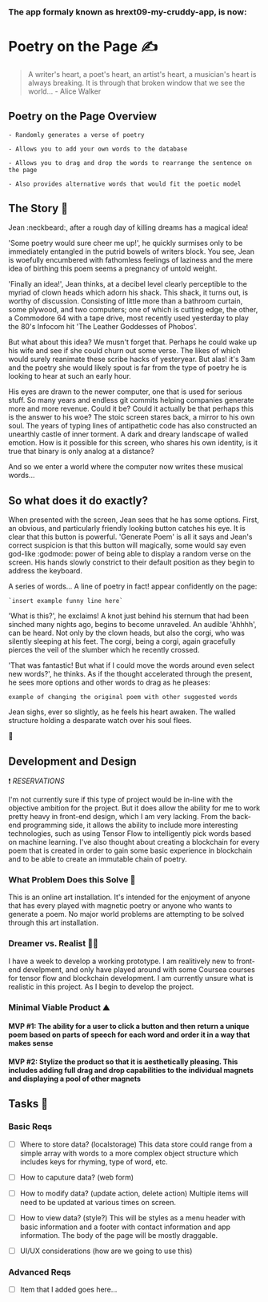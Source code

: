### The app formaly known as hrext09-my-cruddy-app, is now:

# Poetry on the Page :writing_hand:
> A writer's heart, a poet's heart, an artist's heart, a musician's heart is always breaking. It is through that broken window that we see the world... - Alice Walker

## Poetry on the Page Overview

	- Randomly generates a verse of poetry

	- Allows you to add your own words to the database

	- Allows you to drag and drop the words to rearrange the sentence on the page

	- Also provides alternative words that would fit the poetic model

## The Story :scroll:

Jean :neckbeard:, after a rough day of killing dreams has a magical idea! 

'Some poetry would sure cheer me up!', he quickly surmises only to be immediately entangled in the putrid bowels of writers block.
You see, Jean is woefully encumbered with fathomless feelings of laziness and the mere idea of birthing this poem seems a pregnancy of untold weight.

'Finally an idea!', Jean thinks, at a decibel level clearly perceptible to the myriad of clown heads which adorn his shack. This shack, it turns out, is worthy of discussion. Consisting of little more than a bathroom curtain, some plywood, and two computers; one of which is cutting edge, the other, a Commodore 64 with a tape drive, most recently used yesterday to play the 80's Infocom hit 'The Leather Goddesses of Phobos'. 

But what about this idea? We musn't forget that. Perhaps he could wake up his wife and see if she could churn out some verse. The likes of which would surely reanimate these scribe hacks of yesteryear. But alas! it's 3am and the poetry she would likely spout is far from the type of poetry he is looking to hear at such an early hour. 

His eyes are drawn to the newer computer, one that is used for serious stuff. So many years and endless git commits helping companies generate more and more revenue. Could it be? Could it actually be that perhaps this is the answer to his woe? The stoic screen stares back, a mirror to his own soul. The years of typing lines of antipathetic code has also constructed an unearthly castle of inner torment. A dark and dreary landscape of walled emotion. How is it possible for this screen, who shares his own identity, is it true that binary is only analog at a distance?

And so we enter a world where the computer now writes these musical words...

## So what does it do exactly?

When presented with the screen, Jean sees that he has some options. First, an obvious, and particularly friendly looking button catches his eye. It is clear that this button is powerful. 'Generate Poem' is all it says and Jean's correct suspicion is that this button will magically, some would say even god-like :godmode: power of being able to display a random verse on the screen. His hands slowly constrict to their default position as they begin to address the keyboard.

A series of words... A line of poetry in fact! appear confidently on the page:

	`insert example funny line here`

'What is this?', he exclaims! A knot just behind his sternum that had been sinched many nights ago, begins to become unraveled. An audible 'Ahhhh', can be heard. Not only by the clown heads, but also the corgi, who was silently sleeping at his feet. The corgi, being a corgi, again gracefully pierces the veil of the slumber which he recently crossed.

'That was fantastic! But what if I could move the words around even select new words?', he thinks. As if the thought accelerated through the present, he sees more options and other words to drag as he pleases:

   `example of changing the original poem with other suggested words`

Jean sighs, ever so slightly, as he feels his heart awaken. The walled structure holding a desparate watch over his soul flees.

:love_hotel:

## Development and Design

:heavy_exclamation_mark: *RESERVATIONS*

I'm not currently sure if this type of project would be in-line with the objective ambition for the project. But it does allow the ability for me to work pretty heavy in front-end design, which I am very lacking. From the back-end programming side, it allows the ability to include more interesting technologies, such as using Tensor Flow to intelligently pick words based on machine learning. I've also thought about creating a blockchain for every poem that is created in order to gain some basic experience in blockchain and to be able to create an immutable chain of poetry.


### What Problem Does this Solve :thinking:

This is an online art installation. It's intended for the enjoyment of anyone that has every played with magnetic poetry or anyone who wants to generate a poem. No major world problems are attempting to be solved through this art installation.

### Dreamer vs. Realist :man_artist:

I have a week to develop a working prototype. I am realitively new to front-end develpment, and only have played around with some Coursea courses for tensor flow and blockchain development. I am currently unsure what is realistic in this project. As I begin to develop the project.

### Minimal Viable Product :mountain:

#### MVP #1: The ability for a user to click a button and then return a unique poem based on parts of speech for each word and order it in a way that makes sense

#### MVP #2: Stylize the product so that it is aesthetically pleasing. This includes adding full drag and drop capabilities to the individual magnets and displaying a pool of other magnets 

## Tasks :calendar:

### Basic Reqs
- [ ] Where to store data? (localstorage)
	This data store could range from a simple array with words to a more complex object structure which includes keys for rhyming, type of word, etc.
- [ ] How to caputure data? (web form)

- [ ] How to modify data? (update action, delete action)
	Multiple items will need to be updated at various times on screen.
- [ ] How to view data? (style?)
	This will be styles as a menu header with basic information and a footer with contact information and app information. The body of the page will be mostly draggable.
- [ ] UI/UX considerations (how are we going to use this)

### Advanced Reqs
- [ ] Item that I added goes here...


